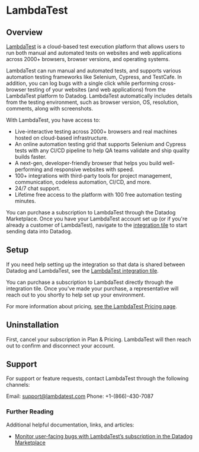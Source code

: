# LambdaTest

## Overview

[LambdaTest][4] is a cloud-based test execution platform that allows users to run both manual and automated tests on websites and web applications across 2000+ browsers, browser versions, and operating systems.

LambdaTest can run manual and automated tests, and supports various automation testing frameworks like Selenium, Cypress, and TestCafe. In addition, you can log bugs with a single click while performing cross-browser testing of your websites (and web applications) from the LambdaTest platform to Datadog. LambdaTest automatically includes details from the testing environment, such as browser version, OS, resolution, comments, along with screenshots.

With LambdaTest, you have access to:  

- Live-interactive testing across 2000+ browsers and real machines hosted on cloud-based infrastructure.
- An online automation testing grid that supports Selenium and Cypress tests with any CI/CD pipeline to help QA teams validate and ship quality builds faster.
- A next-gen, developer-friendly browser that helps you build well-performing and responsive websites with speed.
- 100+ integrations with third-party tools for project management, communication, codeless automation, CI/CD, and more.
- 24/7 chat support.
- Lifetime free access to the platform with 100 free automation testing minutes.

You can purchase a subscription to LambdaTest through the Datadog Marketplace. Once you have your LambdaTest account set up (or if you're already a customer of LambdaTest), navigate to the [integration tile][1] to start sending data into Datadog.


## Setup

If you need help setting up the integration so that data is shared between Datadog and LambdaTest, see the [LambdaTest integration tile][1].

You can purchase a subscription to LambdaTest directly through the integration tile. Once you've made your purchase, a representative will reach out to you shortly to help set up your environment.

For more information about pricing, [see the LambdaTest Pricing page][2].

## Uninstallation

First, cancel your subscription in Plan & Pricing. LambdaTest will then reach out to confirm and disconnect your account.

## Support

For support or feature requests, contact LambdaTest through the following channels:

Email: [support@lambdatest.com][3]
Phone: +1-(866)-430-7087

### Further Reading

Additional helpful documentation, links, and articles:

- [Monitor user-facing bugs with LambdaTest’s subscription in the Datadog Marketplace][5]

[1]: https://app.datadoghq.com/integrations/lambdatest
[2]: https://www.lambdatest.com/pricing
[3]: mailto:support@lambdatest.com
[4]: https://www.lambdatest.com/
[5]: https://www.datadoghq.com/blog/monitor-user-bugs-with-lambdatest/
